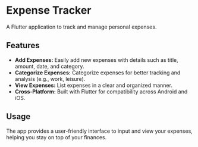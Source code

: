 # Expense Tracker

A Flutter application to track and manage personal expenses.

## Features

*   **Add Expenses:** Easily add new expenses with details such as title, amount, date, and category.
*   **Categorize Expenses:** Categorize expenses for better tracking and analysis (e.g., work, leisure).
*   **View Expenses:** List expenses in a clear and organized manner.
*   **Cross-Platform:** Built with Flutter for compatibility across Android and iOS.

## Usage

The app provides a user-friendly interface to input and view your expenses, helping you stay on top of your finances.


